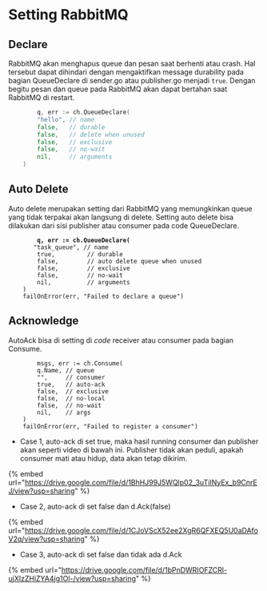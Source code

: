 # Setting RabbitMQ

## Declare

RabbitMQ akan menghapus queue dan pesan saat berhenti atau crash. Hal tersebut dapat dihindari dengan mengaktifkan message durability pada bagian QueueDeclare di sender.go atau publisher.go menjadi `true`. Dengan begitu pesan dan queue pada RabbitMQ akan dapat bertahan saat RabbitMQ di restart.

```go
        q, err := ch.QueueDeclare(
		"hello", // name
		false,   // durable
		false,   // delete when unused
		false,   // exclusive
		false,   // no-wait
		nil,     // arguments
	)
```

## Auto Delete

Auto delete merupakan setting dari RabbitMQ yang memungkinkan queue yang tidak terpakai akan langsung di delete. Setting auto delete bisa dilakukan dari sisi publisher atau consumer pada code QueueDeclare.

<pre class="language-go"><code class="lang-go"><strong>        q, err := ch.QueueDeclare(
</strong>		"task_queue", // name
		true,         // durable
		false,        // auto delete queue when unused
		false,        // exclusive
		false,        // no-wait
		nil,          // arguments
	)
	failOnError(err, "Failed to declare a queue")
</code></pre>



## Acknowledge

AutoAck bisa di setting di _code_ receiver atau consumer pada bagian Consume.

```
        msgs, err := ch.Consume(
		q.Name, // queue
		"",     // consumer
		true,   // auto-ack
		false,  // exclusive
		false,  // no-local
		false,  // no-wait
		nil,    // args
	)
	failOnError(err, "Failed to register a consumer")
```

* Case 1, auto-ack di set true, maka hasil running consumer dan publisher akan seperti video di bawah ini. Publisher tidak akan peduli, apakah consumer mati atau hidup, data akan tetap dikirim.

{% embed url="https://drive.google.com/file/d/1BhHJ99J5WQlp02_3uTiINyEx_b9CnrEJ/view?usp=sharing" %}

* Case 2, auto-ack di set false dan d.Ack(false)

{% embed url="https://drive.google.com/file/d/1CJoVScX52ee2XgR6QFXEQ5U0aDAfoV2q/view?usp=sharing" %}

* Case 3, auto-ack di set false dan tidak ada d.Ack

{% embed url="https://drive.google.com/file/d/1bPnDWRIOFZCRl-ujXIzZHiZYA4jg1Ol-/view?usp=sharing" %}
